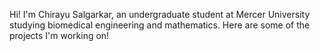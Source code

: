 Hi! I'm Chirayu Salgarkar, an undergraduate student at Mercer University studying biomedical engineering and mathematics. Here are some of the projects I'm working on!
<!---
ChirayuSalgarkar/ChirayuSalgarkar is a ✨ special ✨ repository because its `README.md` (this file) appears on your GitHub profile.
You can click the Preview link to take a look at your changes.
--->
